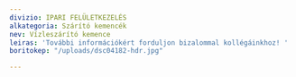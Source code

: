 ```yaml
---
divizio: IPARI FELÜLETKEZELÉS
alkategoria: Szárító kemencék
nev: Vízleszárító kemence
leiras: 'További információkért forduljon bizalommal kollégáinkhoz! '
boritokep: "/uploads/dsc04182-hdr.jpg"

---
```

